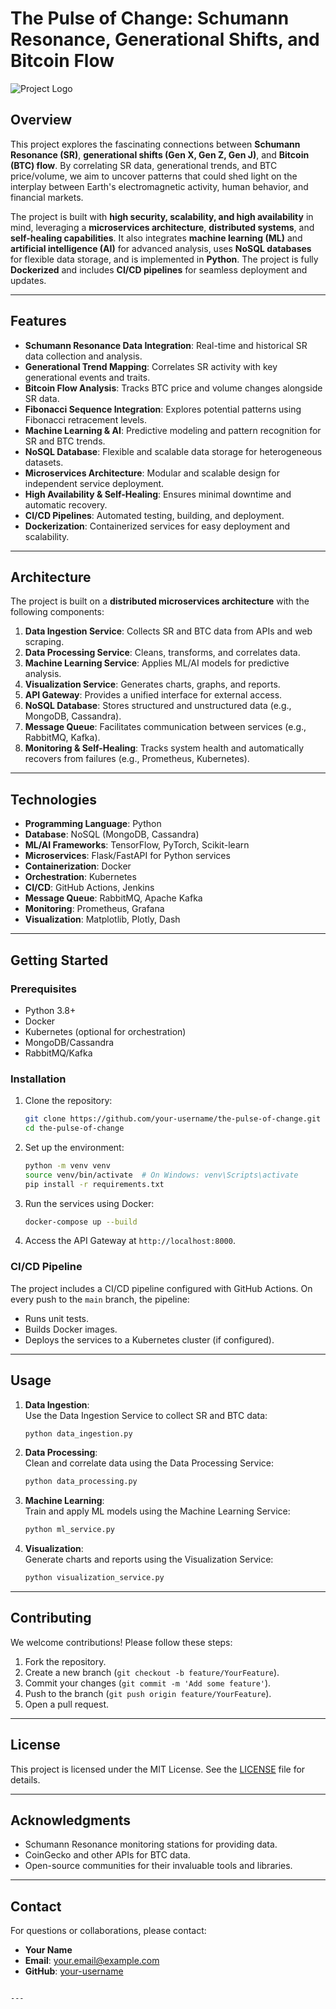 # The Pulse of Change: Schumann Resonance, Generational Shifts, and Bitcoin Flow

![Project Logo](https://via.placeholder.com/150) <!-- Add a logo if available -->

## Overview
This project explores the fascinating connections between **Schumann Resonance (SR)**, **generational shifts (Gen X, Gen Z, Gen J)**, and **Bitcoin (BTC) flow**. By correlating SR data, generational trends, and BTC price/volume, we aim to uncover patterns that could shed light on the interplay between Earth's electromagnetic activity, human behavior, and financial markets.

The project is built with **high security, scalability, and high availability** in mind, leveraging a **microservices architecture**, **distributed systems**, and **self-healing capabilities**. It also integrates **machine learning (ML)** and **artificial intelligence (AI)** for advanced analysis, uses **NoSQL databases** for flexible data storage, and is implemented in **Python**. The project is fully **Dockerized** and includes **CI/CD pipelines** for seamless deployment and updates.

---

## Features
- **Schumann Resonance Data Integration**: Real-time and historical SR data collection and analysis.
- **Generational Trend Mapping**: Correlates SR activity with key generational events and traits.
- **Bitcoin Flow Analysis**: Tracks BTC price and volume changes alongside SR data.
- **Fibonacci Sequence Integration**: Explores potential patterns using Fibonacci retracement levels.
- **Machine Learning & AI**: Predictive modeling and pattern recognition for SR and BTC trends.
- **NoSQL Database**: Flexible and scalable data storage for heterogeneous datasets.
- **Microservices Architecture**: Modular and scalable design for independent service deployment.
- **High Availability & Self-Healing**: Ensures minimal downtime and automatic recovery.
- **CI/CD Pipelines**: Automated testing, building, and deployment.
- **Dockerization**: Containerized services for easy deployment and scalability.

---

## Architecture
The project is built on a **distributed microservices architecture** with the following components:

1. **Data Ingestion Service**: Collects SR and BTC data from APIs and web scraping.
2. **Data Processing Service**: Cleans, transforms, and correlates data.
3. **Machine Learning Service**: Applies ML/AI models for predictive analysis.
4. **Visualization Service**: Generates charts, graphs, and reports.
5. **API Gateway**: Provides a unified interface for external access.
6. **NoSQL Database**: Stores structured and unstructured data (e.g., MongoDB, Cassandra).
7. **Message Queue**: Facilitates communication between services (e.g., RabbitMQ, Kafka).
8. **Monitoring & Self-Healing**: Tracks system health and automatically recovers from failures (e.g., Prometheus, Kubernetes).

---

## Technologies
- **Programming Language**: Python
- **Database**: NoSQL (MongoDB, Cassandra)
- **ML/AI Frameworks**: TensorFlow, PyTorch, Scikit-learn
- **Microservices**: Flask/FastAPI for Python services
- **Containerization**: Docker
- **Orchestration**: Kubernetes
- **CI/CD**: GitHub Actions, Jenkins
- **Message Queue**: RabbitMQ, Apache Kafka
- **Monitoring**: Prometheus, Grafana
- **Visualization**: Matplotlib, Plotly, Dash

---

## Getting Started

### Prerequisites
- Python 3.8+
- Docker
- Kubernetes (optional for orchestration)
- MongoDB/Cassandra
- RabbitMQ/Kafka

### Installation
1. Clone the repository:
   ```bash
   git clone https://github.com/your-username/the-pulse-of-change.git
   cd the-pulse-of-change
   ```

2. Set up the environment:
   ```bash
   python -m venv venv
   source venv/bin/activate  # On Windows: venv\Scripts\activate
   pip install -r requirements.txt
   ```

3. Run the services using Docker:
   ```bash
   docker-compose up --build
   ```

4. Access the API Gateway at `http://localhost:8000`.

### CI/CD Pipeline
The project includes a CI/CD pipeline configured with GitHub Actions. On every push to the `main` branch, the pipeline:
- Runs unit tests.
- Builds Docker images.
- Deploys the services to a Kubernetes cluster (if configured).

---

## Usage
1. **Data Ingestion**:  
   Use the Data Ingestion Service to collect SR and BTC data:
   ```bash
   python data_ingestion.py
   ```

2. **Data Processing**:  
   Clean and correlate data using the Data Processing Service:
   ```bash
   python data_processing.py
   ```

3. **Machine Learning**:  
   Train and apply ML models using the Machine Learning Service:
   ```bash
   python ml_service.py
   ```

4. **Visualization**:  
   Generate charts and reports using the Visualization Service:
   ```bash
   python visualization_service.py
   ```

---

## Contributing
We welcome contributions! Please follow these steps:
1. Fork the repository.
2. Create a new branch (`git checkout -b feature/YourFeature`).
3. Commit your changes (`git commit -m 'Add some feature'`).
4. Push to the branch (`git push origin feature/YourFeature`).
5. Open a pull request.

---

## License
This project is licensed under the MIT License. See the [LICENSE](LICENSE) file for details.

---

## Acknowledgments
- Schumann Resonance monitoring stations for providing data.
- CoinGecko and other APIs for BTC data.
- Open-source communities for their invaluable tools and libraries.

---

## Contact
For questions or collaborations, please contact:  
- **Your Name**  
- **Email**: your.email@example.com  
- **GitHub**: [your-username](https://github.com/your-username)

```

---